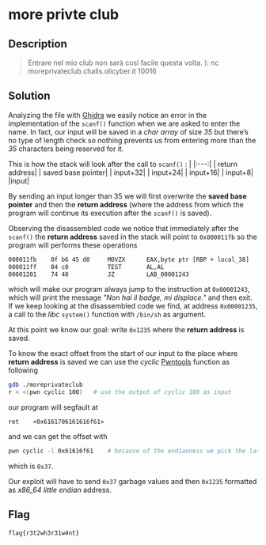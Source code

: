 # more privte club

## Description
> Entrare nel mio club non sarà così facile questa volta. ):
> nc moreprivateclub.challs.olicyber.it 10016

## Solution
Analyzing the file with [Ghidra](https://GitHub.com/NationalSecurityAgency/Ghidra) we easily notice an error in the implementation of the `scanf()` function when we are asked to enter the name.
In fact, our input will be saved in a *char array* of size *35* but there’s no type of length check so nothing prevents us from entering more than the *35* characters being reserved for it.

This is how the stack will look after the call to `scanf()` :
|
|:---:|
| return address|
| saved base pointer|
| input+32|
| input+24|
| input+16|
| input+8|
|input|

By sending an input longer than 35 we will first overwrite the **saved base pointer** and then the **return address** (where the address from which the program will continue its execution after the `scanf()` is saved).

Observing the disassembled code we notice that immediately after the `scanf()` the **return address** saved in the stack will point to `0x000011fb` so the program will performs these operations

```bash
000011fb 	0f b6 45 d0     MOVZX      EAX,byte ptr [RBP + local_38]
000011ff	84 c0			TEST       AL,AL
00001201	74 40       	JZ         LAB_00001243
```

which will make our program always jump to the instruction at `0x00001243`, which will print the message *"Non hai il badge, mi displace."* and then exit.
If we keep looking at the disassembled code we find, at address `0x00001235`, a call to the *libc* `system()` function with `/bin/sh` as argument.

At this point we know our goal: write `0x1235` where the **return address** is saved.

To know the exact offset from the start of our input to the place where **return address** is saved we can use the *cyclic* [Pwntools](https://github.com/gallopsled/pwntools) function as following
```bash
gdb ./moreprivateclub
r < <(pwn cyclic 100)	# use the output of cyclic 100 as input
```
our program will segfault at
```
ret    <0x6161706161616f61>
```
and we can get the offset with
```bash
pwn cyclic -l 0x61616f61	# because of the endianness we pick the last 8 bytes
```
which is `0x37`.

Our exploit will have to send `0x37` garbage values and then `0x1235` formatted as *x86_64 little endian* address.

## Flag
`flag{r3t2wh3r31w4nt}`
